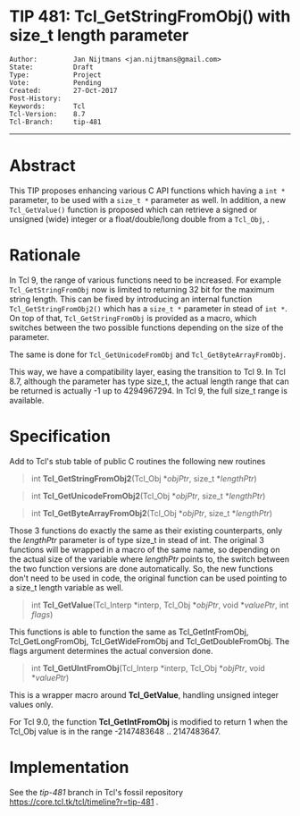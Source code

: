 # TIP 481: Tcl\_GetStringFromObj() with size\_t length parameter
	Author:         Jan Nijtmans <jan.nijtmans@gmail.com>
	State:          Draft
	Type:           Project
	Vote:           Pending
	Created:        27-Oct-2017
	Post-History:
	Keywords:       Tcl
	Tcl-Version:    8.7
	Tcl-Branch:     tip-481
-----
# Abstract

This TIP proposes enhancing various C API functions which having a `int *` parameter,
to be used with a `size_t *` parameter as well. In addition, a new `Tcl_GetValue()`
function is proposed which can retrieve a signed or unsigned (wide) integer or a
float/double/long double from a `Tcl_Obj`, .

# Rationale

In Tcl 9, the range of various functions need to be increased. For example
`Tcl_GetStringFromObj` now is limited to returning 32 bit for the maximum
string length. This can be fixed by introducing an internal function
`Tcl_GetStringFromObj2()` which has a `size_t *` parameter in stead of `int *`.
On top of that, `Tcl_GetStringFromObj` is provided as a macro, which switches
between the two possible functions depending on the size of the parameter.

The same is done for `Tcl_GetUnicodeFromObj` and `Tcl_GetByteArrayFromObj`.

This way, we have a compatibility layer, easing the transition to Tcl 9.
In Tcl 8.7, although the parameter has type size\_t, the actual length range
that can be returned is actually -1 up to 4294967294. In Tcl 9, the full
size\_t range is available.

# Specification

Add to Tcl's stub table of public C routines the following new routines

 > int **Tcl\_GetStringFromObj2**\(Tcl\_Obj \*_objPtr_, size\_t \*_lengthPtr_\)

 > int **Tcl\_GetUnicodeFromObj2**\(Tcl\_Obj \*_objPtr_, size\_t \*_lengthPtr_\)

 > int **Tcl\_GetByteArrayFromObj2**\(Tcl\_Obj \*_objPtr_, size\_t \*_lengthPtr_\)

Those 3 functions do exactly the same as their existing counterparts, only the _lengthPtr_
parameter is of type size\_t in stead of int. The original 3 functions will be wrapped in
a macro of the same name, so depending on the actual size of the variable where _lengthPtr_
points to, the switch between the two function versions are done automatically. So, the
new functions don't need to be used in code, the original function can be used pointing to
a size_t length variable as well.

 > int **Tcl\_GetValue**\(Tcl\_Interp \*interp, Tcl\_Obj \*_objPtr_, void \*_valuePtr_, int _flags_\)

This functions is able to function the same as Tcl\_GetIntFromObj, Tcl\_GetLongFromObj,
Tcl\_GetWideFromObj and Tcl\_GetDoubleFromObj. The flags argument determines the actual
conversion done.

 > int **Tcl\_GetUIntFromObj**\(Tcl\_Interp \*interp, Tcl\_Obj \*_objPtr_, void \*_valuePtr_\)

This is a wrapper macro around **Tcl\_GetValue**, handling unsigned integer values only.

For Tcl 9.0, the function **Tcl\_GetIntFromObj** is modified to return 1 when the Tcl\_Obj
value is in the range -2147483648 .. 2147483647.

# Implementation

See the _tip-481_ branch in Tcl's fossil repository
<https://core.tcl.tk/tcl/timeline?r=tip-481> .
